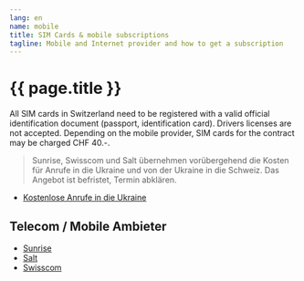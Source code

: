 ```yaml
---
lang: en
name: mobile
title: SIM Cards & mobile subscriptions
tagline: Mobile and Internet provider and how to get a subscription
---
```

# {{ page.title }}

All SIM cards in Switzerland need to be registered with a valid official identification document (passport, identification card). 
Drivers licenses are not accepted. 
Depending on the mobile provider, SIM cards for the contract may be charged CHF 40.-.

> Sunrise, Swisscom und Salt übernehmen vorübergehend die Kosten für Anrufe in die Ukraine und von der Ukraine in die Schweiz. Das Angebot ist befristet, Termin abklären.

- [Kostenlose Anrufe in die Ukraine](https://www.blick.ch/wirtschaft/anrufe-und-roaming-kostenlos-swisscom-sunrise-und-salt-unterstuetzen-die-ukraine-id17279915.html)

## Telecom / Mobile Ambieter
- [Sunrise](https://www.sunrise.ch/en/home)
- [Salt](https://fiber.salt.ch/en)
- [Swisscom](https://www.swisscom.ch/en/residential.html)



